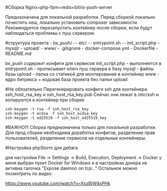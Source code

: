 #Сборка Nginx+php-fpm+redis+bitrix-push-server

Предназначена для локальной разработки. 
Перед сборкой локально почистить кеш, локально установить composer зависимости.
Рекомендуется перезапустить контейнер после сборки, если будут наблюдаться проблемы с пуш сервером.

#структура проекта 
    - bx_push/
        -- etc/
        -- entrypoint.sh
        -- init_script.php
    - mysql/
    - upload/
    - www/
    - .gitignore
    - docker-compose.yml
    - Dockerfile
    - README.md

bx_push содержит конфиги для сервисов
init_script.php - выполняется в entrypoint.sh - прописывает ключ пуш сервера в базу
mysql - файлы базы
upload - папка со статикой для монтирования в контейнер
www - ядро битрикса + кодовая база проекта без папки upload
        
#Не обязательно
Перегенерировать конфиги ssh для контейнера ssh_host_rsa_key и ssh_host_rsa_key.pub 
Сейчас они лежат в /etc/ssh и копируются в контейнер при сборке

    ssh-keygen -t rsa -f ssh_host_rsa_key
    ssh-keygen -t ecdsa -f ssh_host_ecdsa_key
    ssh-keygen -t ed25519 -f ssh_host_ed25519_key

#ВАЖНО!!!
Сборка предназначена только для локальной разработки. Для прод сборки необходима доработка конфигов, 
разделение прав пользователей, разделение сервисов на отдельные контейнеры.

#Настройка phpStorm для дебага

для настройки File -> Settings -> Build, Execution, Deployment -> Docker
у меня выбран пункт Docker for Windows 
и в настройках докера не активна галочка "Expose daemon on tcp:.."
Остальное можно посмотреть по видео

https://www.youtube.com/watch?v=XszBIW4sPHk
